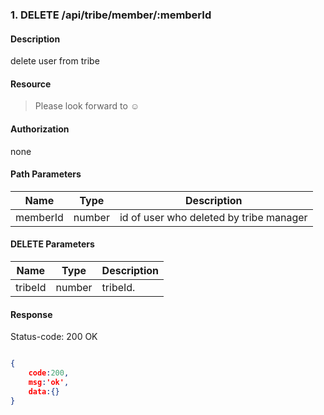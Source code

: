 ### 1. DELETE /api/tribe/member/:memberId

#### Description
delete user from tribe
#### Resource
 > Please look forward to ☺

#### Authorization
none

#### Path Parameters
|Name|Type|Description| 
|----|---|---|
| memberId |number| id of user who deleted by tribe manager| 

#### DELETE Parameters
|Name|Type|Description| 
|----|---|---|
| tribeId |number| tribeId.|

#### Response
Status-code: 200 OK

```json

{   
    code:200,
    msg:'ok',
    data:{}
}
```
 